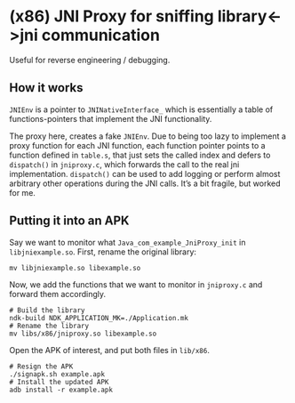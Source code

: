 # (x86) JNI Proxy for sniffing library<->jni communication

Useful for reverse engineering / debugging.

## How it works

`JNIEnv` is a pointer to `JNINativeInterface_` which is essentially a table of
functions-pointers that implement the JNI functionality.

The proxy here, creates a fake `JNIEnv`. Due to being too lazy to implement
a proxy function for each JNI function, each function pointer points to a
function defined in `table.s`, that just sets the called index and defers
to `dispatch()` in `jniproxy.c`, which forwards the call to the real jni
implementation.
`dispatch()` can be used to add logging or perform almost arbitrary
other operations during the JNI calls.
It’s a bit fragile, but worked for me.

## Putting it into an APK

Say we want to monitor what `Java_com_example_JniProxy_init` in
`libjniexample.so`. First, rename the original library:

    mv libjniexample.so libexample.so

Now, we add the functions that we want to monitor in `jniproxy.c`
and forward them accordingly.

    # Build the library
    ndk-build NDK_APPLICATION_MK=./Application.mk
    # Rename the library
    mv libs/x86/jniproxy.so libexample.so

Open the APK of interest, and put both files in `lib/x86`.

    # Resign the APK
    ./signapk.sh example.apk
    # Install the updated APK
    adb install -r example.apk
